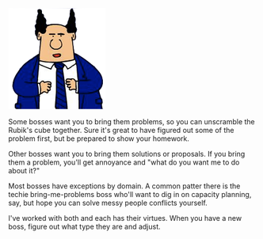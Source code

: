 <!--
.. title: Bring Me {Problem,Solution} Bosses
.. slug: problem-or-solution-boss
.. date: 2023-10-07 12:16:34 UTC-07:00
.. tags: draft
.. category: 
.. link: 
.. description: 
.. type: text
-->

<img class="alignright" title="Pointy-Haired-Boss" src="/f/Pointy-Haired_Boss.png" alt="Pointy Haired Boss">


Some bosses want you to bring them problems, so you can unscramble
the Rubik's cube together. Sure it's great to have figured out some
of the problem first, but be prepared to show your homework.

Other bosses want you to bring them solutions or proposals. If you
bring them a problem, you'll get annoyance and "what do you want
me to do about it?"

Most bosses have exceptions by domain. A common patter there is the
techie bring-me-problems boss who'll want to dig in on capacity
planning, say, but hope you can solve messy people conflicts yourself.

I've worked with both and each has their virtues. When you have a new
boss, figure out what type they are and adjust.
